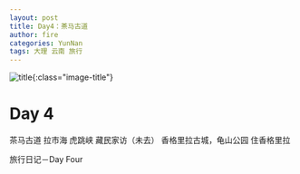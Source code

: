 ```yaml
---
layout: post
title: Day4：茶马古道
author: fire
categories: YunNan 
tags: 大理 云南 旅行
---
```


![title](https://image.sideproject.cn/titlex/titlex_068.jpg){:class="image-title"}

Day 4
===

茶马古道
拉市海
虎跳峡
藏民家访（未去）
香格里拉古城，龟山公园
住香格里拉

 旅行日记－Day Four 
